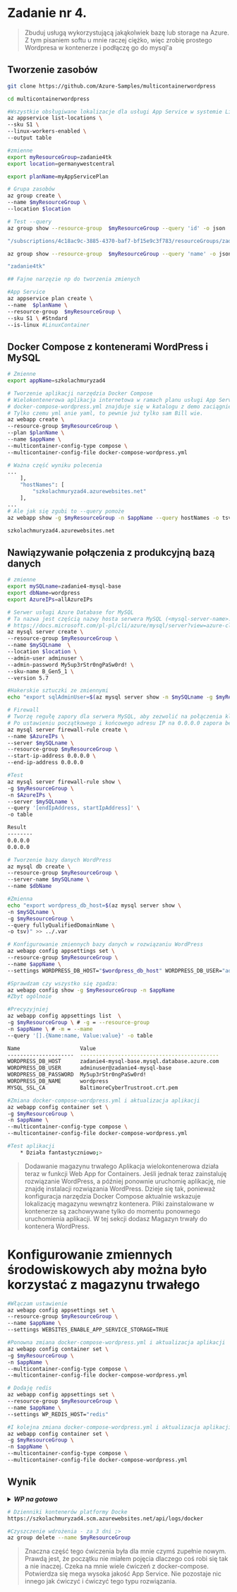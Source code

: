 # Zadanie nr 4. 
> Zbuduj usługą wykorzystującą jakąkolwiek bazę lub storage na Azure.
Z tym pisaniem softu u mnie raczej ciężko, więc zrobię prostego Wordpresa w kontenerze i podłączę go do mysql'a

## Tworzenie zasobów
```bash
git clone https://github.com/Azure-Samples/multicontainerwordpress

cd multicontainerwordpress

#Wszystkie obsługiwane lokalizacje dla usługi App Service w systemie Linux w warstwie Standardowa
az appservice list-locations \
--sku S1 \
--linux-workers-enabled \
--output table

#zmienne
export myResourceGroup=zadanie4tk
export location=germanywestcentral

export planName=myAppServicePlan

# Grupa zasobów
az group create \
--name $myResourceGroup \
--location $location

# Test --query
az group show --resource-group  $myResourceGroup --query 'id' -o json

"/subscriptions/4c18ac9c-3885-4370-baf7-bf15e9c3f783/resourceGroups/zadanie4tk"

az group show --resource-group  $myResourceGroup --query 'name' -o json

"zadanie4tk"

## Fajne narzęzie np do tworzenia zmienych

#App Service
az appservice plan create \
--name  $planName \
--resource-group  $myResourceGroup \
--sku S1 \ #Stndard
--is-linux #LinuxContainer
```

## Docker Compose z kontenerami WordPress i MySQL
```bash
# Zmienne
export appName=szkolachmuryzad4

# Tworzenie aplikacji narzędzia Docker Compose
# Wielokontenerowa aplikacja internetowa w ramach planu usługi App Service. 
# docker-compose-wordpress.yml znajduje się w katalogu z demo zaciągniętym z gita. 
# Tylko czemu yml anie yaml, to pewnie już tylko sam Bill wie.
az webapp create \
--resource-group $myResourceGroup \
--plan $planName \
--name $appName \
--multicontainer-config-type compose \
--multicontainer-config-file docker-compose-wordpress.yml

# Ważna część wyniku polecenia
...
    ],
    "hostNames": [
        "szkolachmuryzad4.azurewebsites.net"
    ],
...
# Ale jak się zgubi to --query pomoże
az webapp show -g $myResourceGroup -n $appName --query hostNames -o tsv # zwracane bez "" jest lepsze do amiennych

szkolachmuryzad4.azurewebsites.net
```
## Nawiązywanie połączenia z produkcyjną bazą danych
```bash
# zmienne
export mySQLname=zadanie4-mysql-base
export dbName=wordpress
export AzureIPs=allAzureIPs

# Serwer usługi Azure Database for MySQL
# Ta nazwa jest częścią nazwy hosta serwera MySQL (<mysql-server-name>.database.windows.net) i musi być unikatowa w skali globalnej.
# https://docs.microsoft.com/pl-pl/cli/azure/mysql/server?view=azure-cli-latest#az_mysql_server_create
az mysql server create \
--resource-group $myResourceGroup \
--name $mySQLname  \
--location $location \
--admin-user adminuser \
--admin-password My5up3rStr0ngPaSw0rd! \
--sku-name B_Gen5_1 \
--version 5.7

#Hakerskie sztuczki ze zmiennymi
echo "export sqlAdminUser=$(az mysql server show -n $mySQLname -g $myResourceGroup --query administratorLogin -o tsv)" >> ../.var

# Firewall
# Tworzę regułę zapory dla serwera MySQL, aby zezwolić na połączenia klienckie. 
# Po ustawieniu początkowego i końcowego adresu IP na 0.0.0.0 zapora będzie otwierana tylko dla innych zasobów platformy Azure.
az mysql server firewall-rule create \
--name $AzureIPs \
--server $mySQLname \
--resource-group $myResourceGroup \
--start-ip-address 0.0.0.0 \
--end-ip-address 0.0.0.0

#Test
az mysql server firewall-rule show \
-g $myResourceGroup \
-n $AzureIPs \
--server $mySQLname \
--query '[endIpAddress, startIpAddress]' \
-o table 

Result
--------
0.0.0.0
0.0.0.0

# Tworzenie bazy danych WordPress
az mysql db create \
--resource-group $myResourceGroup \
--server-name $mySQLname \
--name $dbName

#Zmienna
echo "export wordpress_db_host=$(az mysql server show \
-n $mySQLname \
-g $myResourceGroup \
--query fullyQualifiedDomainName \
-o tsv)" >> ../.var

# Konfigurowanie zmiennych bazy danych w rozwiązaniu WordPress
az webapp config appsettings set \
--resource-group $myResourceGroup \
--name $appName \
--settings WORDPRESS_DB_HOST="$wordpress_db_host" WORDPRESS_DB_USER="adminuser@$mySQLname" WORDPRESS_DB_PASSWORD="My5up3rStr0ngPaSw0rd!" WORDPRESS_DB_NAME="$dbName" MYSQL_SSL_CA="BaltimoreCyberTrustroot.crt.pem"

#Sprawdzam czy wszystko się zgadza:
az webapp config show -g $myResourceGroup -n $appName
#Zbyt ogólnoie

#Precyzyjniej
az webapp config appsettings list  \
-g $myResourceGroup \ # -g = --resource-group
-n $appName \ # -m = --mame
--query '[].{Name:name, Value:value}' -o table

Name                   Value
---------------------  --------------------------------------------
WORDPRESS_DB_HOST      zadanie4-mysql-base.mysql.database.azure.com
WORDPRESS_DB_USER      adminuser@zadanie4-mysql-base
WORDPRESS_DB_PASSWORD  My5up3rStr0ngPaSw0rd!
WORDPRESS_DB_NAME      wordpress
MYSQL_SSL_CA           BaltimoreCyberTrustroot.crt.pem

#Zmiana docker-compose-wordpress.yml i aktualizacja aplikacji
az webapp config container set \
-g $myResourceGroup \
-n $appName \
--multicontainer-config-type compose \
--multicontainer-config-file docker-compose-wordpress.yml

#Test aplikacji
    * Działa fantastyczniowo;>

```
> Dodawanie magazynu trwałego
Aplikacja wielokontenerowa działa teraz w funkcji Web App for Containers. Jeśli jednak teraz zainstaluję rozwiązanie WordPress, a później ponownie uruchomię aplikację, nie znajdę instalacji rozwiązania WordPress. Dzieje się tak, ponieważ konfiguracja narzędzia Docker Compose aktualnie wskazuje lokalizację magazynu wewnątrz kontenera. Pliki zainstalowane w kontenerze są zachowywane tylko do momentu ponownego uruchomienia aplikacji. W tej sekcji dodasz Magazyn trwały do kontenera WordPress.

# Konfigurowanie zmiennych środowiskowych aby można było korzystać z magazynu trwałego
```bash
#Włączam ustawienie
az webapp config appsettings set \
--resource-group $myResourceGroup \
--name $appName \
--settings WEBSITES_ENABLE_APP_SERVICE_STORAGE=TRUE

#Ponowna zmiana docker-compose-wordpress.yml i aktualizacja aplikacji
az webapp config container set \
-g $myResourceGroup \
-n $appName \
--multicontainer-config-type compose \
--multicontainer-config-file docker-compose-wordpress.yml

# Dodaję redis
az webapp config appsettings set \
--resource-group $myResourceGroup \
--name $appName \
--settings WP_REDIS_HOST="redis"

#I kolejna zmiana docker-compose-wordpress.yml i aktualizacja aplikacji
az webapp config container set \
-g $myResourceGroup \
-n $appName \
--multicontainer-config-type compose \
--multicontainer-config-file docker-compose-wordpress.yml
```
## Wynik
<details>
  <summary><b><i>WP na gotowo</i></b></summary>

![WP](./files/wp1.png "WordPress")
![WP](./files/wp2.png "WordPress")

</details>

```bash
# Dzienniki kontenerów platformy Docke
https://szkolachmuryzad4.scm.azurewebsites.net/api/logs/docker

#Czyszczenie wdrożenia - za 3 dni ;>
az group delete --name $myResourceGroup
```

> Znaczna część tego ćwiczenia była dla mnie czymś zupełnie nowym. 
Prawdą jest, że  początku nie miałem pojęcia dlaczego coś robi się tak a nie inaczej.
Czeka na mnie wiele ćwiczeń z docker-compose.
Potwierdza się mega wysoka jakość App Service.
Nie pozostaje nic innego jak ćwiczyć i ćwiczyć tego typu rozwiązania.
